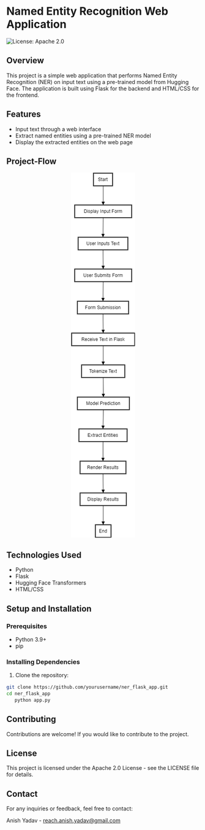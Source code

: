 # Named Entity Recognition Web Application

![License: Apache 2.0](https://img.shields.io/badge/License-Apache_2.0-blue.svg)

## Overview

This project is a simple web application that performs Named Entity Recognition (NER) on input text using a pre-trained model from Hugging Face. The application is built using Flask for the backend and HTML/CSS for the frontend.

## Features

- Input text through a web interface
- Extract named entities using a pre-trained NER model
- Display the extracted entities on the web page

## Project-Flow
<div align="center">
<img src="./NER.png">
</div>

## Technologies Used

- Python
- Flask
- Hugging Face Transformers
- HTML/CSS

## Setup and Installation

### Prerequisites

- Python 3.9+
- pip

### Installing Dependencies

1. Clone the repository:

```bash
git clone https://github.com/yourusername/ner_flask_app.git
cd ner_flask_app
   python app.py
   ```

## Contributing

Contributions are welcome! If you would like to contribute to the project.

## License

This project is licensed under the Apache 2.0 License - see the LICENSE file for details.

## Contact

For any inquiries or feedback, feel free to contact:

Anish Yadav - reach.anish.yadav@gmail.com

